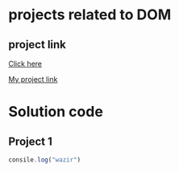 # projects related to DOM
## project link
[Click here](https://stackblitz.com/edit/dom-project-chaiaurcode?file=index.html)

[My project link](https://stackblitz.com/edit/dom-project-chaiaurcode-vqyhkh?file=index.html)

# Solution code

## Project 1

```javascript
consile.log("wazir")
```
